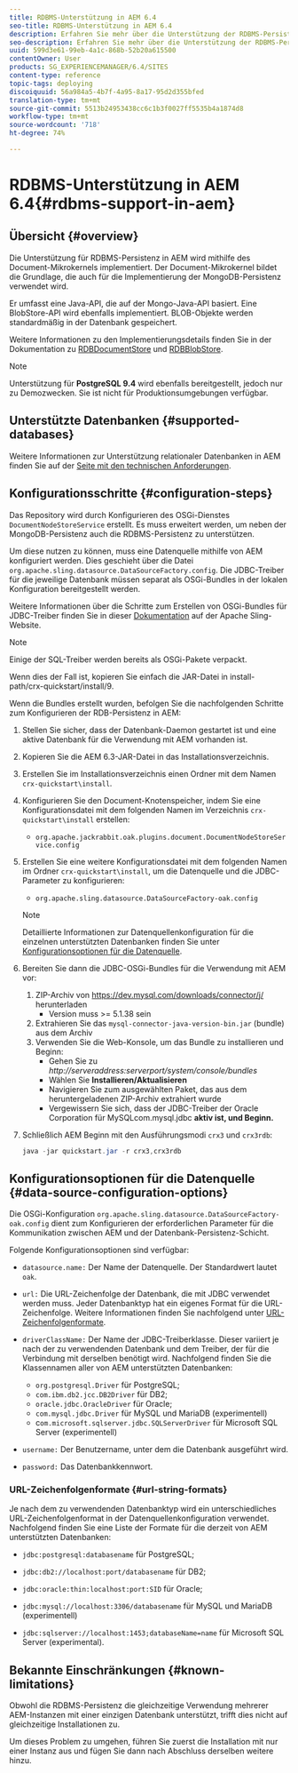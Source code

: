 ```yaml
---
title: RDBMS-Unterstützung in AEM 6.4
seo-title: RDBMS-Unterstützung in AEM 6.4
description: Erfahren Sie mehr über die Unterstützung der RDBMS-Persistenz in AEM 6.4 sowie die verfügbaren Konfigurationsoptionen.
seo-description: Erfahren Sie mehr über die Unterstützung der RDBMS-Persistenz in AEM 6.4 sowie die verfügbaren Konfigurationsoptionen.
uuid: 599d3e61-99eb-4a1c-868b-52b20a615500
contentOwner: User
products: SG_EXPERIENCEMANAGER/6.4/SITES
content-type: reference
topic-tags: deploying
discoiquuid: 56a984a5-4b7f-4a95-8a17-95d2d355bfed
translation-type: tm+mt
source-git-commit: 5513b24953438cc6c1b3f0027ff5535b4a1874d8
workflow-type: tm+mt
source-wordcount: '718'
ht-degree: 74%

---
```



# RDBMS-Unterstützung in AEM 6.4{#rdbms-support-in-aem}

## Übersicht {#overview}

Die Unterstützung für RDBMS-Persistenz in AEM wird mithilfe des Document-Mikrokernels implementiert. Der Document-Mikrokernel bildet die Grundlage, die auch für die Implementierung der MongoDB-Persistenz verwendet wird.

Er umfasst eine Java-API, die auf der Mongo-Java-API basiert. Eine BlobStore-API wird ebenfalls implementiert. BLOB-Objekte werden standardmäßig in der Datenbank gespeichert.

Weitere Informationen zu den Implementierungsdetails finden Sie in der Dokumentation zu [RDBDocumentStore](https://jackrabbit.apache.org/oak/docs/apidocs/org/apache/jackrabbit/oak/plugins/document/rdb/RDBDocumentStore.html) und [RDBBlobStore](https://jackrabbit.apache.org/oak/docs/apidocs/org/apache/jackrabbit/oak/plugins/document/rdb/RDBBlobStore.html).

>[!NOTE]
>
>Unterstützung für **PostgreSQL 9.4** wird ebenfalls bereitgestellt, jedoch nur zu Demozwecken. Sie ist nicht für Produktionsumgebungen verfügbar.

## Unterstützte Datenbanken {#supported-databases}

Weitere Informationen zur Unterstützung relationaler Datenbanken in AEM finden Sie auf der [Seite mit den technischen Anforderungen](/help/sites-deploying/technical-requirements.md). 

## Konfigurationsschritte {#configuration-steps}

Das Repository wird durch Konfigurieren des OSGi-Dienstes `DocumentNodeStoreService` erstellt. Es muss erweitert werden, um neben der MongoDB-Persistenz auch die RDBMS-Persistenz zu unterstützen.

Um diese nutzen zu können, muss eine Datenquelle mithilfe von AEM konfiguriert werden. Dies geschieht über die Datei `org.apache.sling.datasource.DataSourceFactory.config`. Die JDBC-Treiber für die jeweilige Datenbank müssen separat als OSGi-Bundles in der lokalen Konfiguration bereitgestellt werden.

Weitere Informationen über die Schritte zum Erstellen von OSGi-Bundles für JDBC-Treiber finden Sie in dieser [Dokumentation](https://wiki.eclipse.org/Create_and_Export_MySQL_JDBC_driver_bundle) auf der Apache Sling-Website.

>[!NOTE]
>
>Einige der SQL-Treiber werden bereits als OSGi-Pakete verpackt.
>
>Wenn dies der Fall ist, kopieren Sie einfach die JAR-Datei in install-path/crx-quickstart/install/9.

Wenn die Bundles erstellt wurden, befolgen Sie die nachfolgenden Schritte zum Konfigurieren der RDB-Persistenz in AEM:

1. Stellen Sie sicher, dass der Datenbank-Daemon gestartet ist und eine aktive Datenbank für die Verwendung mit AEM vorhanden ist.
1. Kopieren Sie die AEM 6.3-JAR-Datei in das Installationsverzeichnis.
1. Erstellen Sie im Installationsverzeichnis einen Ordner mit dem Namen `crx-quickstart\install`.
1. Konfigurieren Sie den Document-Knotenspeicher, indem Sie eine Konfigurationsdatei mit dem folgenden Namen im Verzeichnis `crx-quickstart\install` erstellen:

   * `org.apache.jackrabbit.oak.plugins.document.DocumentNodeStoreService.config`

1. Erstellen Sie eine weitere Konfigurationsdatei mit dem folgenden Namen im Ordner `crx-quickstart\install`, um die Datenquelle und die JDBC-Parameter zu konfigurieren:

   * `org.apache.sling.datasource.DataSourceFactory-oak.config`
   >[!NOTE]
   >
   >Detaillierte Informationen zur Datenquellenkonfiguration für die einzelnen unterstützten Datenbanken finden Sie unter [Konfigurationsoptionen für die Datenquelle](/help/sites-deploying/rdbms-support-in-aem.md#data-source-configuration-options).

1. Bereiten Sie dann die JDBC-OSGi-Bundles für die Verwendung mit AEM vor:

   1. ZIP-Archiv von https://dev.mysql.com/downloads/connector/j/ herunterladen
      * Version muss >= 5.1.38 sein
   1. Extrahieren Sie das `mysql-connector-java-version-bin.jar` (bundle) aus dem Archiv
   1. Verwenden Sie die Web-Konsole, um das Bundle zu installieren und Beginn:
      * Gehen Sie zu *http://serveraddress:serverport/system/console/bundles*
      * Wählen Sie **Installieren/Aktualisieren**
      * Navigieren Sie zum ausgewählten Paket, das aus dem heruntergeladenen ZIP-Archiv extrahiert wurde
      * Vergewissern Sie sich, dass der JDBC-Treiber der Oracle Corporation für MySQLcom.mysql.jdbc **aktiv ist, und Beginn.**

1. Schließlich AEM Beginn mit den Ausführungsmodi `crx3` und `crx3rdb`:

   ```java
   java -jar quickstart.jar -r crx3,crx3rdb
   ```

## Konfigurationsoptionen für die Datenquelle {#data-source-configuration-options}

Die OSGi-Konfiguration `org.apache.sling.datasource.DataSourceFactory-oak.config` dient zum Konfigurieren der erforderlichen Parameter für die Kommunikation zwischen AEM und der Datenbank-Persistenz-Schicht.

Folgende Konfigurationsoptionen sind verfügbar:

* `datasource.name:` Der Name der Datenquelle. Der Standardwert lautet `oak`.

* `url:` Die URL-Zeichenfolge der Datenbank, die mit JDBC verwendet werden muss. Jeder Datenbanktyp hat ein eigenes Format für die URL-Zeichenfolge. Weitere Informationen finden Sie nachfolgend unter [URL-Zeichenfolgenformate](/help/sites-deploying/rdbms-support-in-aem.md#url-string-formats).

* `driverClassName:` Der Name der JDBC-Treiberklasse. Dieser variiert je nach der zu verwendenden Datenbank und dem Treiber, der für die Verbindung mit derselben benötigt wird. Nachfolgend finden Sie die Klassennamen aller von AEM unterstützten Datenbanken:

   * `org.postgresql.Driver` für PostgreSQL;
   * `com.ibm.db2.jcc.DB2Driver` für DB2;
   * `oracle.jdbc.OracleDriver` für Oracle;
   * `com.mysql.jdbc.Driver` für MySQL und MariaDB (experimentell)
   * c`om.microsoft.sqlserver.jdbc.SQLServerDriver` für Microsoft SQL Server (experimentell)

* `username:` Der Benutzername, unter dem die Datenbank ausgeführt wird.

* `password:` Das Datenbankkennwort.

### URL-Zeichenfolgenformate {#url-string-formats}

Je nach dem zu verwendenden Datenbanktyp wird ein unterschiedliches URL-Zeichenfolgenformat in der Datenquellenkonfiguration verwendet. Nachfolgend finden Sie eine Liste der Formate für die derzeit von AEM unterstützten Datenbanken:

* `jdbc:postgresql:databasename` für PostgreSQL;

* `jdbc:db2://localhost:port/databasename` für DB2;
* `jdbc:oracle:thin:localhost:port:SID` für Oracle;
* `jdbc:mysql://localhost:3306/databasename` für MySQL und MariaDB (experimentell)

* `jdbc:sqlserver://localhost:1453;databaseName=name` für Microsoft SQL Server (experimental).

## Bekannte Einschränkungen {#known-limitations}

Obwohl die RDBMS-Persistenz die gleichzeitige Verwendung mehrerer AEM-Instanzen mit einer einzigen Datenbank unterstützt, trifft dies nicht auf gleichzeitige Installationen zu.

Um dieses Problem zu umgehen, führen Sie zuerst die Installation mit nur einer Instanz aus und fügen Sie dann nach Abschluss derselben weitere hinzu.

